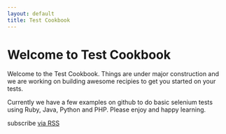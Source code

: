 ```yaml
---
layout: default
title: Test Cookbook
---
```


# Welcome to Test Cookbook

Welcome to the Test Cookbook.  Things are under major construction and we are working on building awesome recipies to get you started on your tests.

Currently we have a few examples on github to do basic selenium tests using Ruby, Java, Python and PHP.  Please enjoy and happy learning.

<p class="rss-subscribe">subscribe <a href="{{ "/feed.xml" | prepend: site.baseurl }}">via RSS</a></p>

